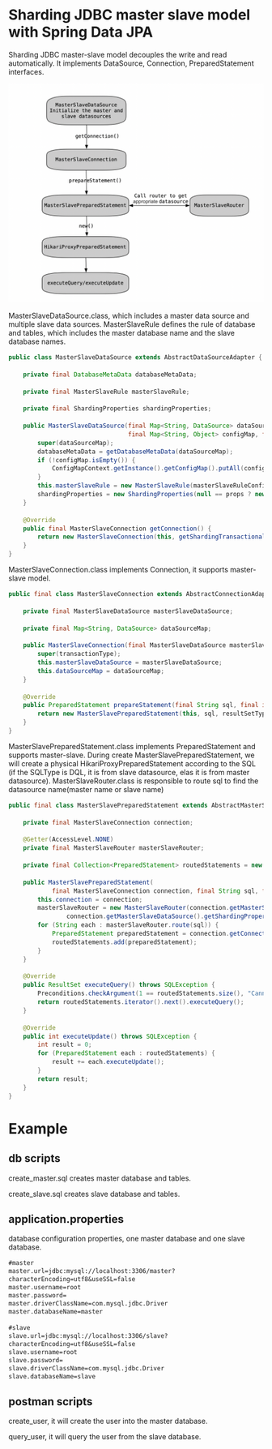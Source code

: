 # Sharding JDBC master slave model with Spring Data JPA
Sharding JDBC master-slave model decouples the write and read automatically. It implements DataSource, Connection, PreparedStatement interfaces.

![image](https://github.com/Andy-Gong/examples/blob/master/sharding-jdbc-master-slave-jpa-example/sharding-jdbc-master-slave.png)

MasterSlaveDataSource.class, which includes a master data source and multiple slave data sources. MasterSlaveRule defines the rule of database and tables, which includes the master database name and the slave database names.

```java
public class MasterSlaveDataSource extends AbstractDataSourceAdapter {
    
    private final DatabaseMetaData databaseMetaData;
    
    private final MasterSlaveRule masterSlaveRule;
    
    private final ShardingProperties shardingProperties;
    
    public MasterSlaveDataSource(final Map<String, DataSource> dataSourceMap, final MasterSlaveRuleConfiguration masterSlaveRuleConfig,
                                 final Map<String, Object> configMap, final Properties props) throws SQLException {
        super(dataSourceMap);
        databaseMetaData = getDatabaseMetaData(dataSourceMap);
        if (!configMap.isEmpty()) {
            ConfigMapContext.getInstance().getConfigMap().putAll(configMap);
        }
        this.masterSlaveRule = new MasterSlaveRule(masterSlaveRuleConfig);
        shardingProperties = new ShardingProperties(null == props ? new Properties() : props);
    }
    
    @Override
    public final MasterSlaveConnection getConnection() {
        return new MasterSlaveConnection(this, getShardingTransactionalDataSources().getDataSourceMap(), TransactionTypeHolder.get());
    }
}
``` 

MasterSlaveConnection.class implements Connection, it supports master-slave model.
```java
public final class MasterSlaveConnection extends AbstractConnectionAdapter {
    
    private final MasterSlaveDataSource masterSlaveDataSource;
    
    private final Map<String, DataSource> dataSourceMap;
    
    public MasterSlaveConnection(final MasterSlaveDataSource masterSlaveDataSource, final Map<String, DataSource> dataSourceMap, final TransactionType transactionType) {
        super(transactionType);
        this.masterSlaveDataSource = masterSlaveDataSource;
        this.dataSourceMap = dataSourceMap;
    }
  
    @Override
    public PreparedStatement prepareStatement(final String sql, final int resultSetType, final int resultSetConcurrency) throws SQLException {
        return new MasterSlavePreparedStatement(this, sql, resultSetType, resultSetConcurrency);
    }
}
```

MasterSlavePreparedStatement.class implements PreparedStatement and supports master-slave. During create MasterSlavePreparedStatement, we will create a physical HikariProxyPreparedStatement according to the SQL (if the SQLType is DQL, it is from slave datasource, elas it is from master datasource).
MasterSlaveRouter.class is responsible to route sql to find the datasource name(master name or slave name)
```java
public final class MasterSlavePreparedStatement extends AbstractMasterSlavePreparedStatementAdapter {
    
    private final MasterSlaveConnection connection;
    
    @Getter(AccessLevel.NONE)
    private final MasterSlaveRouter masterSlaveRouter;
    
    private final Collection<PreparedStatement> routedStatements = new LinkedList<>();
    
    public MasterSlavePreparedStatement(
            final MasterSlaveConnection connection, final String sql, final int resultSetType, final int resultSetConcurrency, final int resultSetHoldability) throws SQLException {
        this.connection = connection;
        masterSlaveRouter = new MasterSlaveRouter(connection.getMasterSlaveDataSource().getMasterSlaveRule(),
                connection.getMasterSlaveDataSource().getShardingProperties().<Boolean>getValue(ShardingPropertiesConstant.SQL_SHOW));
        for (String each : masterSlaveRouter.route(sql)) {
            PreparedStatement preparedStatement = connection.getConnection(each).prepareStatement(sql, resultSetType, resultSetConcurrency, resultSetHoldability);
            routedStatements.add(preparedStatement);
        }
    }
   
    @Override
    public ResultSet executeQuery() throws SQLException {
        Preconditions.checkArgument(1 == routedStatements.size(), "Cannot support executeQuery for DDL");
        return routedStatements.iterator().next().executeQuery();
    }
    
    @Override
    public int executeUpdate() throws SQLException {
        int result = 0;
        for (PreparedStatement each : routedStatements) {
            result += each.executeUpdate();
        }
        return result;
    }
}
```
# Example 
## db scripts
create_master.sql creates master database and tables. 

create_slave.sql creates slave database and tables.
## application.properties
database configuration properties, one master database and one slave database.
```properties
#master
master.url=jdbc:mysql://localhost:3306/master?characterEncoding=utf8&useSSL=false
master.username=root
master.password=
master.driverClassName=com.mysql.jdbc.Driver
master.databaseName=master

#slave
slave.url=jdbc:mysql://localhost:3306/slave?characterEncoding=utf8&useSSL=false
slave.username=root
slave.password=
slave.driverClassName=com.mysql.jdbc.Driver
slave.databaseName=slave
```
## postman scripts
create_user, it will create the user into the master database.

query_user, it will query the user from the slave database.